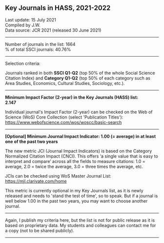 ## Key Journals in HASS, 2021-2022

Last update: 15 July 2021  
Compiled by J.W.  
Data source: JCR 2021 (released 30 June 2021)
  
---
  
Number of journals in the list: 1664  
% of total SSCI journals: 40.76%  

---
  
Selection criteria:  

Journals ranked in both **SSCI Q1-Q2** (top 50% of the whole Social Science Citation Index) and **Category Q1-Q2**  (top 50% of each category such as Area Studies, Economics, Cultural Studies, Sociology, etc.).
  
---
  
**Minimum Impact Factor (2-year) in the Key Journals (HASS) list:  
2.147**

Individual journal's Impact Factor (2-year) can be checked on the Web of Science (WoS) Core Collection (select 'Publication Titles'): https://www.webofscience.com/wos/woscc/basic-search
  
---
  
**[Optional] Minimum Journal Impact Indicator: 1.00 (= average) in at least one of the past two years**

The new metric JCI (Journal Impact Indicators) is based on the Category Normalized Citation Impact (CNCI). This offers ‘a single value that is easy to interpret and compare’ across all the fields to measure citations: 1.0 = average, 2.0 = twice the average, 3.0 = three times the average, etc.

JCIs can be checked using WoS Master Journal List: 
https://mjl.clarivate.com/home

This metric is currently optional in my Key Journals list, as it is newly released and needs to 'stand the test of time', so to speak. But if a journal is well below 1.00 in the past two years, you may want to choose another journal.
  
---
  
Again, I publish my criteria here, but the list is not for public release as it is based on proprietary data. My students and colleagues can contact me for a copy (not to be shared publicly).
  
---
  
